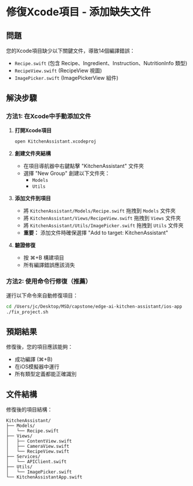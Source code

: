 # 修復Xcode項目 - 添加缺失文件

## 問題
您的Xcode項目缺少以下關鍵文件，導致14個編譯錯誤：
- `Recipe.swift` (包含 Recipe、Ingredient、Instruction、NutritionInfo 類型)
- `RecipeView.swift` (RecipeView 視圖)  
- `ImagePicker.swift` (ImagePickerView 組件)

## 解決步驟

### 方法1: 在Xcode中手動添加文件

1. **打開Xcode項目**
   ```bash
   open KitchenAssistant.xcodeproj
   ```

2. **創建文件夾結構**
   - 在項目導航器中右鍵點擊 "KitchenAssistant" 文件夾
   - 選擇 "New Group" 創建以下文件夾：
     - `Models`
     - `Utils`

3. **添加文件到項目**
   - 將 `KitchenAssistant/Models/Recipe.swift` 拖拽到 `Models` 文件夾
   - 將 `KitchenAssistant/Views/RecipeView.swift` 拖拽到 `Views` 文件夾
   - 將 `KitchenAssistant/Utils/ImagePicker.swift` 拖拽到 `Utils` 文件夾
   - **重要：** 添加文件時確保選擇 "Add to target: KitchenAssistant"

4. **驗證修復**
   - 按 ⌘+B 構建項目
   - 所有編譯錯誤應該消失

### 方法2: 使用命令行修復（推薦）

運行以下命令來自動修復項目：

```bash
cd /Users/jc/Desktop/MSD/capstone/edge-ai-kitchen-assistant/ios-app
./fix_project.sh
```

## 預期結果
修復後，您的項目應該能夠：
- 成功編譯 (⌘+B)
- 在iOS模擬器中運行
- 所有類型定義都能正確識別

## 文件結構
修復後的項目結構：
```
KitchenAssistant/
├── Models/
│   └── Recipe.swift
├── Views/
│   ├── ContentView.swift
│   ├── CameraView.swift
│   └── RecipeView.swift
├── Services/
│   └── APIClient.swift
├── Utils/
│   └── ImagePicker.swift
└── KitchenAssistantApp.swift
```
